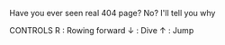 Have you ever seen real 404 page?
No?
I'll tell you why

CONTROLS
R : Rowing forward
↓ : Dive
↑ : Jump
